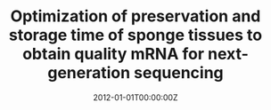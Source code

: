 ---
title: "Optimization of preservation and storage time of sponge tissues to obtain quality mRNA for next-generation sequencing"
authors:
- Ana Riesgo Gil
- Alicia Rodríguez Pérez Porro
- Susana Carmona
- Sally Leys
- Gonzalo Giribert
date: "2012-01-01T00:00:00Z"
doi: ""
publishDate: "2012-01-01T00:00:00Z"
publication_types: ["2"]
publication: "In *Molecular Ecology Resources*"
tags:
- Otros
featured: false
links:
- name: Enlace al artículo
  url: https://pubmed.ncbi.nlm.nih.gov/22136287/
---